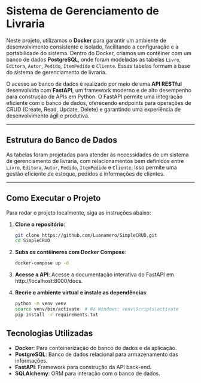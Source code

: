 # Sistema de Gerenciamento de Livraria

Neste projeto, utilizamos o **Docker** para garantir um ambiente de desenvolvimento consistente e isolado, facilitando a configuração e a portabilidade do sistema. Dentro do Docker, criamos um contêiner com um banco de dados **PostgreSQL**, onde foram modeladas as tabelas `Livro`, `Editora`, `Autor`, `Pedido`, `ItemPedido` e `Cliente`. Essas tabelas formam a base do sistema de gerenciamento de livraria.

O acesso ao banco de dados é realizado por meio de uma **API RESTful** desenvolvida com **FastAPI**, um framework moderno e de alto desempenho para construção de APIs em Python. O FastAPI permite uma integração eficiente com o banco de dados, oferecendo endpoints para operações de CRUD (Create, Read, Update, Delete) e garantindo uma experiência de desenvolvimento ágil e produtiva.

---

## Estrutura do Banco de Dados

As tabelas foram projetadas para atender às necessidades de um sistema de gerenciamento de livraria, com relacionamentos bem definidos entre `Livro`, `Editora`, `Autor`, `Pedido`, `ItemPedido` e `Cliente`. Isso permite uma gestão eficiente de estoque, pedidos e informações de clientes.

---

## Como Executar o Projeto

Para rodar o projeto localmente, siga as instruções abaixo:

1. **Clone o repositório**:
   ```bash
   git clone https://github.com/Luanamero/SimpleCRUD.git
   cd SimpleCRUD

2. **Suba os contêineres com Docker Compose**:
   ```bash
   docker-compose up -d

3. **Acesse a API**:
    Acesse a documentação interativa do FastAPI em http://localhost:8000/docs.

4. **Recrie o ambiente virtual e instale as dependências**:
    ```bash
    python -m venv venv
    source venv/bin/activate  # No Windows: venv\Scripts\activate
    pip install -r requirements.txt

## Tecnologias Utilizadas

- **Docker**: Para conteinerização do banco de dados e da aplicação.
- **PostgreSQL**: Banco de dados relacional para armazenamento das informações.
- **FastAPI**: Framework para construção da API back-end.
- **SQLAlchemy**: ORM para interação com o banco de dados.
